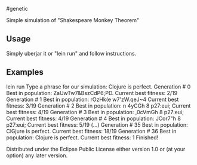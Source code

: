 #genetic

Simple simulation of "Shakespeare Monkey Theorem"

## Usage

Simply uberjar it or "lein run" and follow instructions.



## Examples

lein run
Type a phrase for our simulation:
Clojure is perfect.
Generation # 0
Best in population:  ZaUwTw7&BszCdP6;PD.
Current best fitness: 2/19
Generation # 1
Best in population:  rOzHk(e w7'zW.qeJ~4
Current best fitness: 3/19
Generation # 2
Best in population:  n 4yCGh  8 p27:eui;
Current best fitness: 4/19
Generation # 3
Best in population:  ,0cVmGh  8 p27:eui;
Current best fitness: 4/19
Generation # 4
Best in population:  JCor7"h  8 p27:eui;
Current best fitness: 5/19
(...)
Generation # 35
Best in population:  ClGjure is perfect.
Current best fitness: 18/19
Generation # 36
Best in population:  Clojure is perfect.
Current best fitness: 1
Finished!


Distributed under the Eclipse Public License either version 1.0 or (at
your option) any later version.
